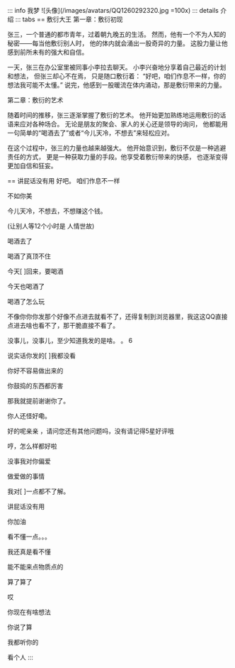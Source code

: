 ::: info 我梦
![头像](/images/avatars/QQ1260292320.jpg =100x)
::: details 介绍
::: tabs
== 敷衍大王
第一章：敷衍初现

张三，一个普通的都市青年，过着朝九晚五的生活。
然而，他有一个不为人知的秘密——每当他敷衍别人时，
他的体内就会涌出一股奇异的力量。
这股力量让他感到前所未有的强大和自信。

一天，张三在办公室里被同事小李拉去聊天。
小李兴奋地分享着自己最近的计划和想法，
但张三却心不在焉，
只是随口敷衍着：
“好吧，咱们作息不一样，你的想法我可能不太懂。”
说完，他感到一股暖流在体内涌动，那是敷衍带来的力量。

第二章：敷衍的艺术

随着时间的推移，张三逐渐掌握了敷衍的艺术。
他开始更加熟练地运用敷衍的话语来应对各种场合。
无论是朋友的聚会、家人的关心还是领导的询问，
他都能用一句简单的“喝酒去了”或者“今儿天冷，不想去”来轻松应对。

在这个过程中，张三的力量也越来越强大。
他开始意识到，敷衍不仅是一种逃避责任的方式，
更是一种获取力量的手段。他享受着敷衍带来的快感，
也逐渐变得更加自信和狂妄。

== 讲屁话没有用
好吧。 咱们作息不一样

不如你美

今儿天冷，不想去，不想赚这个钱。

(让别人等12个小时是 人情世故)

喝酒去了

喝酒了真顶不住

今天[ ]回来，要喝酒

今天也喝酒了

喝酒了怎么玩

不像你你你发那个好像不点进去就看不了，还得复制到浏览器里，我这这QQ直接点进去啥也看不了，那干脆直接不看了。

没事儿，没事儿，至少知道我发的是啥。
。
6

说实话你发的[ ]我都没看

你好不容易做出来的

你鼓捣的东西都厉害

那我就提前谢谢你了。

你人还怪好嘞。

好的呢亲亲 ，请问您还有其他问题吗，没有请记得5星好评哦

哼，怎么样都好啦

没事我对你偏爱

做爱做的事情

我对[ ]一点都不了解。

讲屁话没有用

你加油

看不懂一点。。。

我还真是看不懂

能不能来点物质点的

算了算了

哎

你现在有啥想法

你说了算

我都听你的

看个人
:::